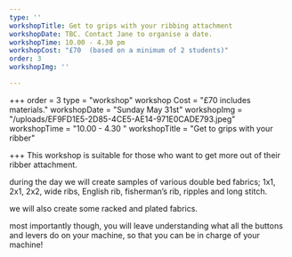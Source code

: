 ```yaml
---
type: ''
workshopTitle: Get to grips with your ribbing attachment
workshopDate: TBC. Contact Jane to organise a date.
workshopTime: 10.00 - 4.30 pm
workshopCost: "£70  (based on a minimum of 2 students)"
order: 3
workshopImg: ''

---
```

\+++ order = 3 type = "workshop" workshop Cost = "£70 includes  materials." workshopDate = "Sunday May 31st" workshopImg = "/uploads/EF9FD1E5-2D85-4CE5-AE14-971E0CADE793.jpeg" workshopTime = "10.00 - 4.30 " workshopTitle = "Get to grips with your ribber"

\+++
This workshop is suitable for those who want to get more out of their ribber attachment.

during the day we will create samples of various double bed fabrics; 1x1, 2x1, 2x2, wide ribs, English rib, fisherman’s rib, ripples and long stitch.

we will also  create some racked and plated fabrics.

most importantly though, you will leave understanding what all the buttons and levers do on your machine, so that you can be in charge of your machine!